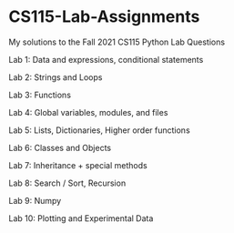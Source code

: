 # CS115-Lab-Assignments
My solutions to the Fall 2021 CS115 Python Lab Questions

Lab 1: Data and expressions, conditional statements

Lab 2: Strings and Loops

Lab 3: Functions

Lab 4: Global variables, modules, and files

Lab 5: Lists, Dictionaries, Higher order functions

Lab 6: Classes and Objects

Lab 7: Inheritance + special methods

Lab 8: Search / Sort, Recursion

Lab 9: Numpy

Lab 10: Plotting and Experimental Data
